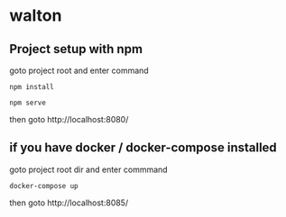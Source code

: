 # walton


## Project setup with npm 

goto project root and enter command 

```
npm install
```


```
npm serve
```

then goto http://localhost:8080/ 

## if you have docker / docker-compose installed 
goto project root dir and enter commmand 

```
docker-compose up 
```

then goto http://localhost:8085/ 


